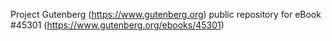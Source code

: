 Project Gutenberg (https://www.gutenberg.org) public repository for eBook #45301 (https://www.gutenberg.org/ebooks/45301)
